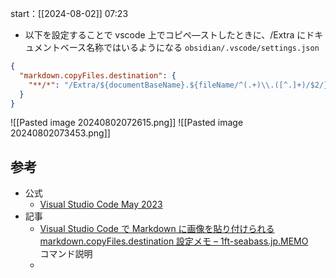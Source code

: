 start：[[2024-08-02]] 07:23

- 以下を設定することで vscode 上でコピペ―ストしたときに、/Extra にドキュメントベース名称ではいるようになる
  `obsidian/.vscode/settings.json`

```json
{
  "markdown.copyFiles.destination": {
    "**/*": "/Extra/${documentBaseName}.${fileName/^(.+)\\.([^.]+)/$2/}"
  }
}
```

![[Pasted image 20240802072615.png]]
![[Pasted image 20240802073453.png]]

## 参考

- 公式
  - [Visual Studio Code May 2023](<https://code.visualstudio.com/updates/v1_79#_copy-external-media-files-into-workspace-on-drop-or-paste-for-markdown:~:text=%22markdown.copyFiles.destination%22%3A%20%7B%0A%20%20%22/docs/**/*%22%3A%20%22images/%24%7BdocumentBaseName/(.).*/%241/%7D/%22%0A%7D>)
- 記事
  - [Visual Studio Code で Markdown に画像を貼り付けられる markdown.copyFiles.destination 設定メモ – 1ft-seabass.jp.MEMO](https://www.1ft-seabass.jp/memo/2024/01/29/vscode-current-markdown-copyfiles-destination-setting/)　コマンド説明
  -
